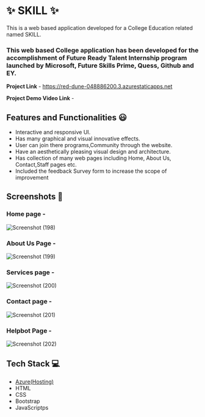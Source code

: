 
# ✨ SKILL  ✨

This is a web based application developed for a College Education related named SKILL.

### This web based College application has been developed for the accomplishment of Future Ready Talent Internship program launched by Microsoft, Future Skills Prime, Quess, Github and EY.


**Project Link** - https://red-dune-048886200.3.azurestaticapps.net


**Project Demo Video Link** -  

## Features and Functionalities 😃

- Interactive and responsive UI.
- Has many graphical and visual innovative effects.
- User can join there programs,Community through the website.
- Have an aesthetically pleasing visual design and architecture.
- Has collection of many web pages including Home, About Us, Contact,Staff pages etc.
- Included the feedback Survey form to increase the scope of improvement 

## Screenshots 📸
### Home page -   
![Screenshot (198)](https://github.com/maheshcmk/project/assets/89126724/7b75afb3-13f7-4e76-a925-5c7d43a7ab6f)

### About Us Page -
![Screenshot (199)](https://github.com/maheshcmk/project/assets/89126724/826b7122-7383-405a-a911-fba0bf2c6d0b)

### Services page -
![Screenshot (200)](https://github.com/maheshcmk/project/assets/89126724/9ee5b999-5b8d-44da-9c05-36f0745e2983)

### Contact page -
![Screenshot (201)](https://github.com/maheshcmk/project/assets/89126724/5d681cbb-6837-4ccb-9c83-0bf4196c4bc7)

### Helpbot Page -
![Screenshot (202)](https://github.com/maheshcmk/project/assets/89126724/6a2e7d74-d28f-4e2f-a282-ccb6edc14051)


## Tech Stack 💻

- [Azure(Hosting)](https://azure.microsoft.com/en-in/features/azure-portal/)
- HTML
- CSS
- Bootstrap
- JavaScriptps
